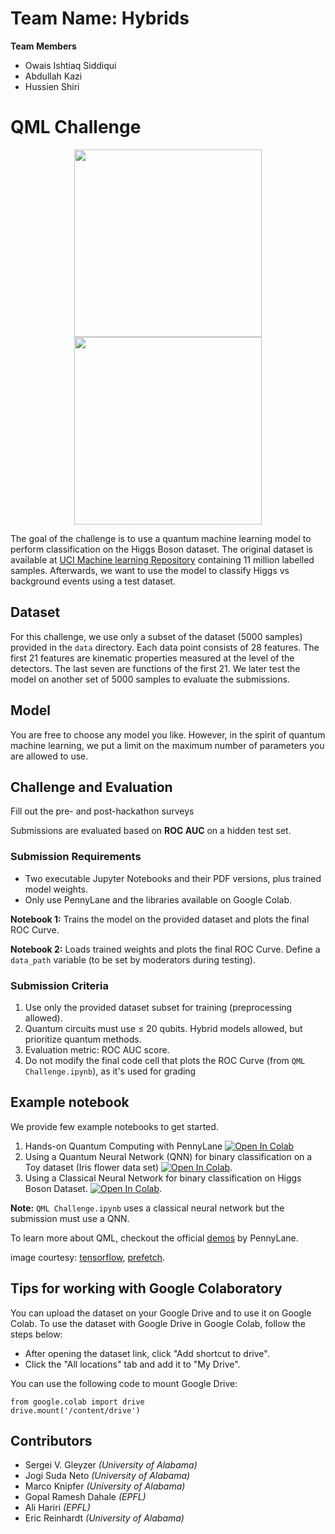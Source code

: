 # Team Name: Hybrids
**Team Members**
- Owais Ishtiaq Siddiqui
- Abdullah Kazi
- Hussien Shiri


# QML Challenge

<div align = "center">
  <img width='auto' height=300 src="https://blogger.googleusercontent.com/img/b/R29vZ2xl/AVvXsEjvFhfnoZf8qGq5B77keDh_bmSfdpSsd_MJXehTGKQOkfl4uUgBZ3fM8d0kjjcCGDfYDXwYzPpZf5moACKyK2Ejew-ldNRvAofzhHQXGTRYmJgHatvbLTR1nqXotI-QZj2sNVao87w5B6g/s1600/quantum+model.png">
  <img width='auto' height=300 src="https://prefetch.eu/know/concept/bloch-sphere/sketch-full.png?v=1">
</div>

The goal of the challenge is to use a quantum machine learning model to perform classification on the Higgs Boson dataset. The original dataset is available at [UCI Machine learning Repository](https://archive.ics.uci.edu/dataset/280/higgs) containing 11 million labelled samples. Afterwards, we want to use the model to classify Higgs vs background events using a test dataset.


## Dataset

For this challenge, we use only a subset of the dataset (5000 samples) provided in the `data` directory. Each data point consists of 28 features. The first 21 features are kinematic properties measured at the level of the detectors. The last seven are functions of the first 21. We later test the model on another set of 5000 samples to evaluate the submissions.

## Model

You are free to choose any model you like. However, in the spirit of quantum machine learning, we put a limit on the maximum number of parameters you are allowed to use.

## Challenge and Evaluation
Fill out the pre- and post-hackathon surveys

Submissions are evaluated based on **ROC AUC** on a hidden test set.

### Submission Requirements

- Two executable Jupyter Notebooks and their PDF versions, plus trained model weights.
- Only use PennyLane and the libraries available on Google Colab.

**Notebook 1:** Trains the model on the provided dataset and plots the final ROC Curve.

**Notebook 2:** Loads trained weights and plots the final ROC Curve. Define a `data_path` variable (to be set by moderators during testing).

### Submission Criteria

1. Use only the provided dataset subset for training (preprocessing allowed).
2. Quantum circuits must use ≤ 20 qubits. Hybrid models allowed, but prioritize quantum methods.
3. Evaluation metric: ROC AUC score.
4. Do not modify the final code cell that plots the ROC Curve (from `QML Challenge.ipynb`), as it's used for grading

## Example notebook

We provide few example notebooks to get started.

1. Hands-on Quantum Computing with PennyLane [![Open In Colab](https://colab.research.google.com/assets/colab-badge.svg)](https://colab.research.google.com/github/ML4SCI/DeepLearnHackathon/blob/main/QMLChallenge/Quantum_Computing_Warmup.ipynb)
2. Using a Quantum Neural Network (QNN) for binary classification on a Toy dataset (Iris flower data set) [![Open In Colab](https://colab.research.google.com/assets/colab-badge.svg)](https://colab.research.google.com/github/ML4SCI/DeepLearnHackathon/blob/main/QMLChallenge/Quantum_Computing_Warmup%20-%202.ipynb).
3. Using a Classical Neural Network for binary classification on Higgs Boson Dataset. [![Open In Colab](https://colab.research.google.com/assets/colab-badge.svg)](https://colab.research.google.com/github/ML4SCI/DeepLearnHackathon/blob/main/QMLChallenge/QML%20Challenge.ipynb).

**Note:** `QML Challenge.ipynb` uses a classical neural network but the submission must use a QNN.


To learn more about QML, checkout the official [demos](https://pennylane.ai/qml/demonstrations/) by PennyLane.

image courtesy: [tensorflow](https://blog.tensorflow.org/2020/03/announcing-tensorflow-quantum-open.html), [prefetch](https://prefetch.eu/know/concept/bloch-sphere/).

## Tips for working with Google Colaboratory

You can upload the dataset on your Google Drive and to use it on Google Colab. To use the dataset with Google Drive in Google Colab, follow the steps below:

- After opening the dataset link, click "Add shortcut to drive".
- Click the "All locations" tab and add it to "My Drive".

You can use the following code to mount Google Drive:

```
from google.colab import drive
drive.mount('/content/drive')
```

## Contributors

- Sergei V. Gleyzer *(University of Alabama)*
- Jogi Suda Neto *(University of Alabama)*
- Marco Knipfer *(University of Alabama)*
- Gopal Ramesh Dahale *(EPFL)*
- Ali Hariri *(EPFL)*
- Eric Reinhardt *(University of Alabama)*
